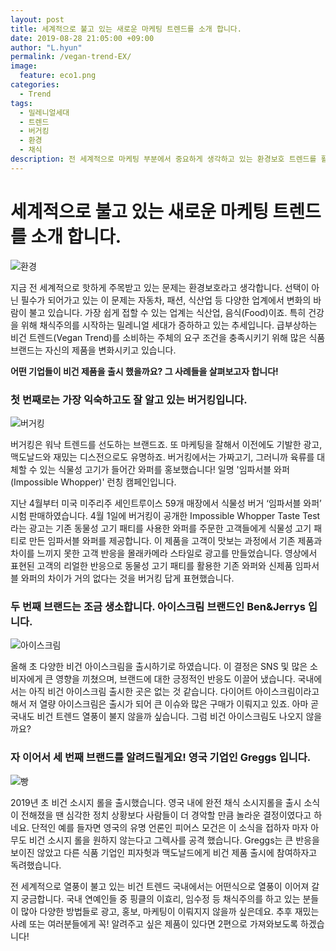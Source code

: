 ```yaml
---
layout: post
title: 세계적으로 불고 있는 새로운 마케팅 트렌드를 소개 합니다.
date: 2019-08-28 21:05:00 +09:00
author: "L.hyun"
permalink: /vegan-trend-EX/
image:
  feature: eco1.png
categories:
  - Trend
tags:
  - 밀레니얼세대
  - 트렌드
  - 버거킹
  - 환경
  - 채식 
description: 전 세계적으로 마케팅 부분에서 중요하게 생각하고 있는 환경보호 트렌드를 활용한 기업 사례를 다룹니다.
---
```


# 세계적으로 불고 있는 새로운 마케팅 트렌드를 소개 합니다.

![환경](https://lh3.googleusercontent.com/Hwt6bJ4vwPoI6bfIqiLe_0IUU5SLOkh3y98h0AEIS_g4-EZW-cCyCfwSs9Bphq9868DbRlKYRsX7Lh1-vPbdAD_ZvzfF5M_fBNWRsc99Bk6fhNwTY6LDcL_I0qMZLSOOxQeLzuzUkXAcYB2SyOChxyEps9ksEF6UVqJxBmSouiamL0VmET8KOZ0_ioJ4zbJFpYNS072h8GLPDTGkY9gD9Njtk9cfqC5dYlvSU3ewjrzP5ulcFmjP7VA3Xi1tSNYuRGXQgCq7W-nRBxkcAMhkmYgqaYHJJRGoJ7WBTCxaoWL4VEIArt7yojfn_ohdRba7IABB4Z2LoyK-MoCtxBOgRHnoQSy1EP-zk31vS3NIwGD8uon8x4rr3VVvtxfJ0rpNif8ynpYQFhhwp20A4FQ3J8o0tJvKjRoGOsk_jtPO1xZyb4Vp5XYOkHXPIakYJVfQLLwo0lhfK6t83QjI3Pe8_rPZ3pZHQvpQ_aVKkj83owP_bg2TK0q5nRNWWW8WgjLLGnf4cOz4Su0eAEZVRxpNyRJWvArp_MgQdZg5oG7OG10AFawUqNdMNHF5352eaR5Lt-q3okd2OJx2CLGcUNY8i0VCoCtTuiu05DCaTRiT2Ch4NVMhZ-1pC1yZvGtP9dceeI03PxGQHKVBz4MG4SdM9wY94BF1uro=s650-no)

 지금 전 세계적으로 핫하게 주목받고 있는 문제는 환경보호라고 생각합니다. 선택이 아닌 필수가 되어가고 있는 이 문제는 자동차, 패션, 식산업 등 다양한 업계에서 변화의 바람이 불고 있습니다. 가장 쉽게 접할 수 있는 업계는 식산업, 음식(Food)이죠. 특히 건강을 위해 채식주의를 시작하는 밀레니얼 세대가 증하하고 있는 추세입니다. 급부상하는 비건 트렌드(Vegan Trend)를 소비하는 주체의 요구 조건을 충족시키기 위해 많은 식품 브랜드는 자신의 제품을 변화시키고 있습니다.

**어떤 기업들이 비건 제품을 출시 했을까요? 그 사례들을 살펴보고자 합니다!**

### 첫 번째로는 가장 익숙하고도 잘 알고 있는 버거킹입니다.

![버거킹](https://lh3.googleusercontent.com/jAoGfZzBu0hl76lKwJ8z6OB0qcx4g1RsIY0HfI_44bDhqK8gAGB1zJG-yFSF2BNpQR9ia3o6x_F3N8S5mq2uxRmA72AzqaJtstVi2zmkjMqTewCPAx7a5IR2dhWg4eTJZ9MZidNTeBuFrK-WHkzJygmrfezfn-L9WNLObFdRIxHBg7SwcpD1x2QFam8PbymT2K2bfQoQRYCG9NQtsYMZMhXuoKj_RqviNhoCMeHtYie9d4wBg3PyYWldYQ6grjt1e7366o1Qt-_Flp0dXYlaDYkS9WmI5n0bTg7KOuHM_D7s54SOInGHKC1x4J4Icuus6K0QCqyA_YYhOS0K7koIn5tnnecDGhIXNn1rJGzj56vwR9qmpjjBdRYo4yllQTvvCt8-0zbETG7UC_VMFk6adWlugCAwP8lS1aALvLlqX67F8NHW_KcvvX0IhTRCZ_L1Ui_gI6msBOiDe23D9HKpZ892Z21bTUUr1rEOYRZ__gRIzgLk2_BX2cyXqFRilHNyLurcH3ohDjPJGJX-ClRril4KhNN8EH1oJ9IDWJKkGPO-eJ9sxTQTMo4id83WWDsHpRGeYRdB0riGJ261qf8NnjpfsRy4H_Ph6yfnv3_2aH6SatBxB7lV0Q5Pkqglfh4axllHoNt1B7t2A8co7K76dmiEdnQxfzU=w690-h321-no)

버거킹은 워낙 트렌드를 선도하는 브랜드죠. 또 마케팅을 잘해서 이전에도 기발한 광고, 맥도날드와 재밌는 디스전으로도 유명하죠. 버거킹에서는 가짜고기, 그러니까 육류를 대체할 수 있는 식물성 고기가 들어간 와퍼를 홍보했습니다! 일명 '임파서블 와퍼(Impossible Whopper)' 런칭 캠페인입니다. 

지난 4월부터 미국 미주리주 세인트루이스 59개 매장에서 식물성 버거 ‘임파서블 와퍼’ 시험 판매하였습니다. 4월 1일에 버거킹이 공개한 Impossible Whopper Taste Test라는 광고는 기존 동물성 고기 패티를 사용한 와퍼를 주문한 고객들에게 식물성 고기 패티로 만든 임파서블 와퍼를 제공합니다. 이 제품을 고객이 맛보는 과정에서 기존 제품과 차이를 느끼지 못한 고객 반응을 몰래카메라 스타일로 광고를 만들었습니다. 영상에서 표현된 고객의 리얼한 반응으로 동물성 고기 패티를 활용한 기존 와퍼와 신제품 임파서블 와퍼의 차이가 거의 없다는 것을 버거킹 답게 표현했습니다.

### 두 번째 브랜드는 조금 생소합니다. 아이스크림 브랜드인 Ben&Jerrys 입니다.

![아이스크림](https://lh3.googleusercontent.com/0t-2lOowrWIl8kbgjHFFZgOErbYPEf4ysrjoLo-837LJlD-1Znnb1c492ovhVMeLHQ7NmXAi5o6C8jF5aS_mkx9QC1iOusKGQ2EF0DP2M9VT9SwWy58WK8-kJ3rT5t9C9LLJnMD8Sax6-vcE1ED5muH_XLzUrbTh7HZ6oR2hk_cnxxC7_5JNBONtrEiD4rSepnn-oGGfzsdgck4FlfsemBN8JqS0EEhX2WjH_QIIj-S1TyVwyFUt5qbIe6w45C-AjpZyom3OH0kyMwIhSlwTZr8PxjnxyKiXHUJcjkfaeQomlBgyDJKGK_g2O1LwVb9LmSCl2L431t80PX1AB_fYyQ334gYfEBFkKLLmbBcvo64qaBL5RXij_ewwHTMu5ALloO0m4yAkaOjDsg-nMjECddJ_-5gGDS3s0_fTUozTE2UckeCeKX0JhMeMiDZjQNPXLGO8OTbcKk4NrEbyAoRbZN2RGRCZ_jaL46iENaqcf1lxOy0ofqnluxZz2f3YMss7Os-if1l-TIAWVasbKaEHFRaA3XkSiUKpF-fTfcxGT4OAQnthd2Fkv0hrZdJ65TRqaS-i80thguWqAgqbPWzQ77LZZEgi4Yd9VsdMLENkDCrrR8gHFs2FvBCaWDqydtERKY1vaRO2C4EdOyQ2JbxTfJ5M0XdWkOk=w620-h349-no)

 올해 초 다양한 비건 아이스크림을 출시하기로 하였습니다. 이 결정은 SNS 및 많은 소비자에게 큰 영향을 끼쳤으며, 브랜드에 대한 긍정적인 반응도 이끌어 냈습니다. 국내에서는 아직 비건 아이스크림 출시한 곳은 없는 것 같습니다. 다이어트 아이스크림이라고 해서 저 열량 아이스크림은 출시가 되어 큰 이슈와 많은 구매가 이뤄지고 있죠. 아마 곧 국내도 비건 트렌드 열풍이 불지 않을까 싶습니다. 그럼 비건 아이스크림도 나오지 않을까요? 

### 자 이어서 세 번째 브랜드를 알려드릴게요! 영국 기업인 Greggs 입니다.

![빵](https://lh3.googleusercontent.com/YbZSxLeP-NZXHiXPOrFIEzAUk0sx3kfqi1KGFaJZvdud4xwiL93XXqzcEd_MptfCg35NIJdXdzImuFAivLDQ-_ToHHikNND05U2PR4GeDweZ_ltB-I_HJf8PcacWKJ3UJ2YmOt-7PCdBt16loywj51thKhmLhw6IFXNfXWHjDrRy6a0E9xPD3SkrEzbqV0fFK9JenLAb9DsKfr3q21jz1JUw93E7cRSxEkfgRuLnxPncX9bmaEJEJb9NZ5xRZJMAVWdd1syfizn9FSbo3Cvf4oPjXRM69ltYDmCcK0kbyhmf4wHr6M-in-iSPBfkH6x7UzCRvAAXtSUQYySX_nxAT-c_abJkR0MRJSvkUF5KgBa0tlzTVxi4TkvZ4qe78A2TpOUCJiNXAu0rSqQcJgmYYhNoZyYYbe8TF-Xy9yIVjsD800aFi-MS80XuTOMzYl2s2MtQsSRoUiboKyTSJWXamVt_M9-2hoRI0LgtYibrsiLM0C3oYHRElwQV088sLEtNa8Wk630m4kHTMoAxjsAal0NR4-aE9XAof5ACQk3RHHB4uycvy3kTG0vGa3YYha5FfRsRXoPJP083jSKmWtqrWvWHS5dD6s1UhJ3MJIndZj4gFim05gfqvM9hFxD6r2ZZYD6X5ZjN_gVPPToqm-r4m6eWn_UPhRM=w940-h528-no)

 2019년 초 비건 소시지 롤을 출시했습니다. 영국 내에 완전 채식 소시지롤을 출시 소식이 전해졌을 땐 심각한 정치 상황보다 사람들이 더 경악할 만큼 놀라운 결정이였다고 하네요. 단적인 예를 들자면 영국의 유명 언론인 피어스 모건은 이 소식을 접하자 마자 아무도 비건 소시지 롤을 원하지 않는다고 그렉사를 공격 했습니다. Greggs는 큰 반응을 보이진 않았고 다른 식품 기업인 피자헛과 맥도날드에게 비건 제품 출시에 참여하자고 독려했습니다. 

 전 세계적으로 열풍이 불고 있는 비건 트렌드 국내에서는 어떤식으로 열풍이 이어져 갈지 궁금합니다. 국내 연예인들 중 핑클의 이효리, 임수정 등 채식주의를 하고 있는 분들이 많아 다양한 방법들로 광고, 홍보, 마케팅이 이뤄지지 않을까 싶은데요. 추후 재밌는 사례 또는 여러분들에게 꼭! 알려주고 싶은 제품이 있다면 2편으로 가져와보도록 하겠습니다! 